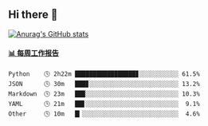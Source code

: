 ## Hi there 👋

[![Anurag's GitHub stats](https://github-readme-stats-orilights.vercel.app/api?username=orilights)](https://github.com/anuraghazra/github-readme-stats)

<!--
**OriLight152/OriLight152** is a ✨ _special_ ✨ repository because its `README.md` (this file) appears on your GitHub profile.

Here are some ideas to get you started:

- 🔭 I’m currently working on ...
- 🌱 I’m currently learning ...
- 👯 I’m looking to collaborate on ...
- 🤔 I’m looking for help with ...
- 💬 Ask me about ...
- 📫 How to reach me: ...
- 😄 Pronouns: ...
- ⚡ Fun fact: ...
-->

<!-- waka-box start -->
#### <a href="https://gist.github.com/92c8d5b388768c10efcba86e82b7c4fb" target="_blank">📊 每周工作报告</a>
```text
Python    🕓 2h22m █████████████████▊░░░░░░░░░░░ 61.5%
JSON      🕓 30m   ███▊░░░░░░░░░░░░░░░░░░░░░░░░░ 13.2%
Markdown  🕓 23m   ██▉░░░░░░░░░░░░░░░░░░░░░░░░░░ 10.3%
YAML      🕓 21m   ██▋░░░░░░░░░░░░░░░░░░░░░░░░░░  9.1%
Other     🕓 10m   █▎░░░░░░░░░░░░░░░░░░░░░░░░░░░  4.6%
```
<!-- Powered by https://github.com/journey-ad/waka-box-go . -->
<!-- waka-box end -->
